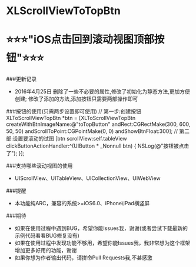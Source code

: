 XLScrollViewToTopBtn 
====================================
  ⭐️⭐️⭐"️iOS点击回到滚动视图顶部按钮"⭐️⭐️⭐
====================================

###更新记录
* 2016年4月25日 删除了一些不必要的属性,修改了初始化为静态方法,更加方便创建; 修改了添加的方法,添加按钮只需要两部操作即可

###按钮的使用(只需两步设置即可使用)
    // 第一步:创建按钮
    XLToScrollViewTopBtn *btn = [XLToScrollViewTopBtn createWithBtnImageName:@"toTopButton" andRect:CGRectMake(300, 600, 50, 50) andScrollToPoint:CGPointMake(0, 0) andShowBtnFloat:300];
    // 第二部:设置要滚动的试图
    [btn scrollView:self.tableView clickButtonActionHandler:^(UIButton * _Nonnull btn) {
        NSLog(@"按钮被点击了");
    }];

###支持哪些滚动视图的使用
* UIScrollView、UITableView、UICollectionView、UIWebView

###提醒
* 本功能纯ARC，兼容的系统>=iOS6.0、iPhone\iPad横竖屏

###期待
 * 如果在使用过程中遇到BUG，希望你能Issues我，谢谢(或者尝试下载最新的示例代码看看BUG修复没有)
 * 如果在使用过程中发现功能不够用，希望你能Issues我，我非常想为这个框架增加更多好用的功能，谢谢
 * 如果你想为作者输出代码，请拼命Pull Requests我,不甚感激
 
